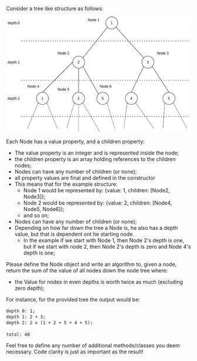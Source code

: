 Consider a tree like structure as follows:

![Tree Structure](TreeSchema.png?raw=true "Title")

Each Node has a value property, and a children property:
- The value property is an integer and is represented inside the node;
- the children property is an array holding references to the children nodes;
- Nodes can have any number of children (or none);
- all property values are final and defined in the constructor
 - This means that for the example structure:
   - Node 1 would be represented by: {value: 1, children: [Node2, Node3]};
   - Node 2 would be represented by: {value: 2, children: [Node4, Node5, Node6]};
   - and so on;
 - Nodes can have any number of children (or none);
 - Depending on how far down the tree a Node is, he also has a depth value, but that is dependent ont he starting node.
   - In the example if we start with Node 1, then Node 2's depth is one, but if we start with node 2, then Node 2's depth is zero and Node 4's depth is one;
   
Please define the Node object and write an algorithm to, given a node, return the sum of the value of all nodes down the node tree where:
 - the Value for nodes in even depths is worth twice as much (excluding zero depth);

For instance, for the provided tree the output would be:

    depth 0: 1;
    depth 1: 2 + 3;
    depth 2: 2 x (1 + 2 + 5 + 4 + 5);
    
    total: 40

Feel free to define any number of additional methods/classes you deem necessary. Code clarity is just as important as the result!
